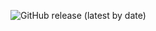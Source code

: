 ![GitHub release (latest by date)](https://img.shields.io/static/v1?label=download&color=green&message=Latest&nbsp;artifact&link=https://github.com/seif-challenges/Adidas/releases/latest)
